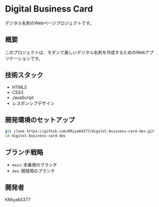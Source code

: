 # Digital Business Card

デジタル名刺のWebページプロジェクトです。

## 概要
このプロジェクトは、モダンで美しいデジタル名刺を作成するためのWebアプリケーションです。

## 技術スタック
- HTML5
- CSS3
- JavaScript
- レスポンシブデザイン

## 開発環境のセットアップ
```bash
git clone https://github.com/KMiya84377/digital-business-card-dev.git
cd digital-business-card-dev
```

## ブランチ戦略
- `main`: 本番用のブランチ
- `dev`: 開発用のブランチ

## 開発者
KMiya84377